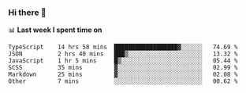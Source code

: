 ### Hi there 👋

<!--
**DBvc/DBvc** is a ✨ _special_ ✨ repository because its `README.md` (this file) appears on your GitHub profile.

Here are some ideas to get you started:

- 🔭 I’m currently working on ...
- 🌱 I’m currently learning ...
- 👯 I’m looking to collaborate on ...
- 🤔 I’m looking for help with ...
- 💬 Ask me about ...
- 📫 How to reach me: ...
- 😄 Pronouns: ...
- ⚡ Fun fact: ...
-->

📊 **Last week I spent time on**
<!--START_SECTION:waka-->

```text
TypeScript    14 hrs 58 mins  ██████████████████▓░░░░░░   74.69 %
JSON          2 hrs 40 mins   ███▒░░░░░░░░░░░░░░░░░░░░░   13.32 %
JavaScript    1 hr 5 mins     █▒░░░░░░░░░░░░░░░░░░░░░░░   05.44 %
SCSS          35 mins         ▓░░░░░░░░░░░░░░░░░░░░░░░░   02.99 %
Markdown      25 mins         ▓░░░░░░░░░░░░░░░░░░░░░░░░   02.08 %
Other         7 mins          ░░░░░░░░░░░░░░░░░░░░░░░░░   00.62 %
```

<!--END_SECTION:waka-->

